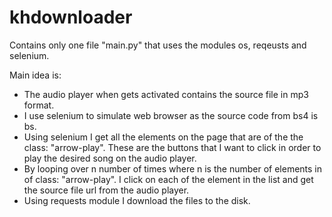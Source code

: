 # khdownloader
Contains only one file "main.py" that uses the modules os, reqeusts and selenium.

Main idea is:
* The audio player when gets activated contains the source file in mp3 format.
* I use selenium to simulate web browser as the source code from bs4 is bs.
* Using selenium I get all the elements on the page that are of the the class: "arrow-play". These are the buttons that I want to click in order to play the desired song on the audio player.
* By looping over n number of times where n is the number of elements in of class: "arrow-play". I click on each of the element in the list and get the source file url from the audio player.
* Using requests module I download the files to the disk.
